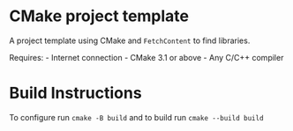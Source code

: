 # CMake project template

A project template using CMake and `FetchContent` to find libraries.

Requires:
    - Internet connection
    - CMake 3.1 or above
    - Any C/C++ compiler

# Build Instructions

To configure run `cmake -B build` and to build run `cmake --build build`
